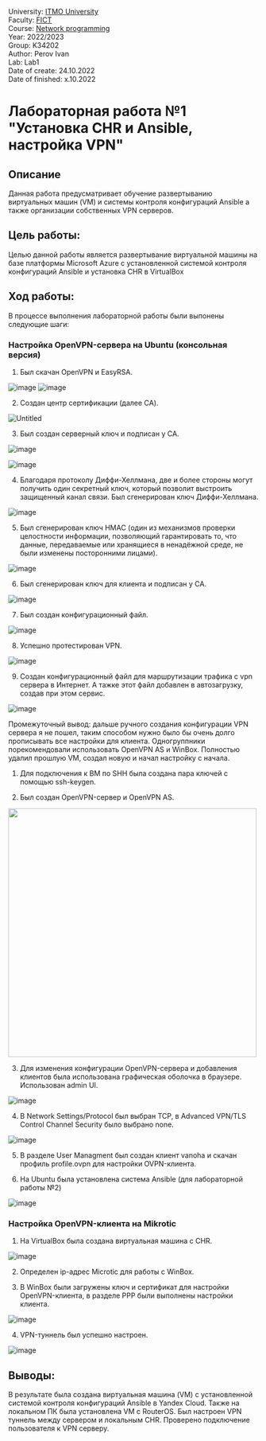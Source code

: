 University: [ITMO University](https://itmo.ru/ru/) <br/>
Faculty: [FICT](https://fict.itmo.ru) <br/>
Course: [Network programming](https://github.com/itmo-ict-faculty/network-programming) <br/>
Year: 2022/2023 <br/>
Group: K34202 <br/>
Author: Perov Ivan <br/>
Lab: Lab1 <br/>
Date of create: 24.10.2022 <br/>
Date of finished: x.10.2022 <br/>

# Лабораторная работа №1 "Установка CHR и Ansible, настройка VPN"

## Описание
   Данная работа предусматривает обучение развертыванию виртуальных машин (VM) и системы контроля конфигураций Ansible а также организации собственных VPN серверов.

## Цель работы:
   Целью данной работы является развертывание виртуальной машины на базе платформы Microsoft Azure с установленной системой контроля конфигураций Ansible и установка CHR в VirtualBox

## Ход работы:
   В процессе выполнения лабораторной работы были выпонены следующие шаги:
   
   ### Настройка OpenVPN-сервера на Ubuntu (консольная версия) ###  
   1. Был скачан OpenVPN и EasyRSA.
 
   ![image](https://user-images.githubusercontent.com/17079352/197516522-d72a81c7-c97d-48d7-bc7d-e24526777d0a.png)
   ![image](https://user-images.githubusercontent.com/17079352/197516716-ab7f0dfb-9e50-4f43-ac90-f68200c15f30.png)
   
   2. Создан центр сертификации (далее CA).
   
   ![Untitled](https://user-images.githubusercontent.com/17079352/197516833-2ea33bff-d187-4573-ab58-d5890425f841.png)
   
   3. Был создан серверный ключ и подписан у CA.
   
   ![image](https://user-images.githubusercontent.com/17079352/197517019-e240a5f3-c08b-4283-ac88-8b2bc8c72745.png)
   
   ![image](https://user-images.githubusercontent.com/17079352/197517054-76d1363a-21b3-43d1-bef1-596172fb128a.png)
   
   4. Благодаря протоколу Диффи-Хеллмана, две и более стороны могут получить один секретный ключ, который позволит выстроить защищенный канал связи. Был сгенерирован ключ Диффи-Хеллмана.
   
   ![image](https://user-images.githubusercontent.com/17079352/197517574-b9e56db5-e9bc-464e-af7e-d92d753782b9.png)
   
   5. Был сгенерирован ключ HMAC (один из механизмов проверки целостности информации, позволяющий гарантировать то, что данные, передаваемые или хранящиеся в ненадёжной среде, не были изменены посторонними лицами).
   
   ![image](https://user-images.githubusercontent.com/17079352/197517853-a7809f4e-e09c-4dcb-adf0-637820019518.png)
   
   6. Был сгенерирован ключ для клиента и подписан у СА.

   ![image](https://user-images.githubusercontent.com/17079352/197518167-db90c659-0d00-4034-88a0-3df03f7b3675.png)

   7. Был создан конфигурационный файл.
   
   ![image](https://user-images.githubusercontent.com/17079352/197518281-c2305cd0-62ae-4fd7-b084-b159aa791326.png)
   
   8. Успешно протестирован VPN.
   
   ![image](https://user-images.githubusercontent.com/17079352/197523825-b0858a40-441e-4763-bf03-b9b67a9f3f86.png)
   
   9. Создан конфигурационный файл для маршрутизации трафика с vpn сервера в Интернет. А тажке этот файл добавлен в автозагрузку, создав при этом сервис. 
   
   ![image](https://user-images.githubusercontent.com/17079352/197518518-ed08e5d6-64f2-4fd8-8dbf-103b9a7ac5d2.png)

   Промежуточный вывод: дальше ручного создания конфигурации VPN сервера я не пошел, таким способом нужно было бы очень долго прописывать все настройки для клиента. Одногруппники порекомендовали использовать OpenVPN AS и WinBox. Полностью удалил прошлую VM, создал новую и начал настройку с начала.

   1. Для подключения к ВМ по SHH была создана пара ключей c помощью ssh-keygen.

   2. Был создан OpenVPN-сервер и OpenVPN AS.
 
   [<img src="https://user-images.githubusercontent.com/58363643/193832234-a76fdabf-b294-4ea0-ae75-b179b688e50b.png" width="500"/>](https://user-images.githubusercontent.com/58363643/193832234-a76fdabf-b294-4ea0-ae75-b179b688e50b.png)
   
   3. Для изменения конфигурации OpenVPN-сервера и добавления клиентов была использована графическая оболочка в браузере. Использован admin UI.
   
   ![image](https://user-images.githubusercontent.com/17079352/197520282-bd5c0022-5138-4f08-9951-2d0c4cf635df.png)
   
   4. В Network Settings/Protocol был выбран TCP, в Advanced VPN/TLS Control Channel Security было выбрано none.

   ![image](https://user-images.githubusercontent.com/17079352/197520983-c5b0b8c5-fd21-4e88-9d9e-a3e0b63db342.png)
   
   5. В разделе User Managment был создан клиент vanoha и скачан профиль profile.ovpn для настройки OVPN-клиента. 

   6. На Ubuntu была установлена система Ansible (для лабораторной работы №2)
 
   ![image](https://user-images.githubusercontent.com/17079352/197520440-58d292a0-69a9-4531-8bd5-1a2b4d78807f.png)

   ### Настройка OpenVPN-клиента на Mikrotic ###
   
   1. На VirtualBox была создана виртуальная машина с CHR.

   ![image](https://user-images.githubusercontent.com/17079352/197520596-35dff00c-3bb6-47be-a0ea-4b428398f537.png)

   2. Определен ip-адрес Microtic для работы с WinBox.

   3. В WinBox были загружены ключ и сертификат для настройки OpenVPN-клиента, в разделе PPP были выполнены настройки клиента.
   
   ![image](https://user-images.githubusercontent.com/17079352/197522588-911b2fb7-8dec-4da1-a520-6589596609a9.png)
   
   4. VPN-туннель был успешно настроен.
   
   ![image](https://user-images.githubusercontent.com/17079352/197522664-666f1807-d68a-4c3b-a9de-8cc538b6023b.png)


   

## Выводы: ##
В результате была создана виртуальная машина (VM) с установленной системой контроля конфигураций Ansible в Yandex Cloud. Также на локальном ПК была установлена VM с RouterOS. Был настроен VPN туннель между сервером и локальным CHR. Проверено подключение пользователя к VPN серверу.
